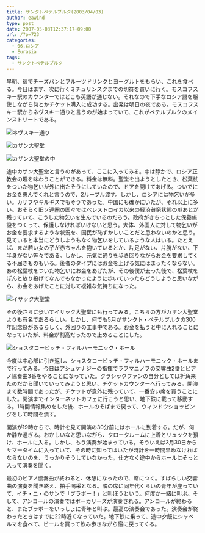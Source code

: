 ```yaml
---
title: サンクトペテルブルク(2003/04/03)
author: eawind
type: post
date: 2007-05-03T12:37:17+09:00
url: /?p=723
categories:
  - 06.ロシア
  - Eurasia
tags:
  - サンクトペテルブルク
---
```

早朝、宿でチーズパンとフルーツドリンクとヨーグルトをもらい、これを食べる。今日はまず、次に行くミチュリンスクまでの切符を買いに行く。モスコフスキー駅のカウンターではどこも英語が通じない。それなので下手なロシア語を駆使しながら何とかチケット購入に成功する。出発は明日の夜である。モスコフスキー駅からネヴスキー通りと言うのが始まっていて、これがペテルブルクのメインストリートである。

![ネヴスキー通り](/img/wp/2007/05/200304031557221.jpg)

![カザン大聖堂](/img/wp/2007/05/200304031638301.jpg)

![カザン大聖堂の中](/img/wp/2007/05/200304031648421.jpg)

途中カザン大聖堂と言うのがあって、ここに入ってみる。中は静かで、ロシア正教会の趣を味わうことができる。料金は無料。聖堂を出ようとしたとき、松葉杖をついた物乞いが外に出たそうにしていたので、ドアを開けてあげる。ついでにお金を恵んでくれと言うので、2ルーブル渡す。しかし、ロシアには物乞いが多い。カザフやキルギスでもそうであった。中国にも確かにいたが、それ以上に多い。おそらく旧ソ連圏の国々ではペレストロイカ以来の経済貧窮状態の爪あとが残っていて、こうした物乞いを生んでいるのだろう。政府がきちっとした保養施設をつくって、保護しなければいけないと思う。大体、外国人に対して物乞いがお金を要求するような状況を、国民が恥ずかしいことだと思わないのかと思う。見ていると本当にどうしようもなく物乞いをしているような人はいる。たとえば、まだ若い女の子が赤ちゃんを抱いているとか、片足がない、片腕がない、下半身がない等々である。しかし、元気に通りを歩き回りながらお金を要求してくる不届きものもいる。後者のタイプにはお金を上げる気にはまったくならない。あの松葉杖をついた物乞いにお金をあげたが、その後僕が去った後で、松葉杖をぽんと放り投げてなんでもなかったように歩いていったらどうしようと思いながら、お金をあげたことに対して複雑な気持ちになった。

![イサック大聖堂](/img/wp/2007/05/200304031719541.jpg)

その後さらに歩いてイサック大聖堂にも行ってみる。こちらの方がカザン大聖堂よりも有名であるらしい。しかし、何でも5月がサンクト・ペテルブルクの300年記念祭があるらしく、外回りの工事中である。お金を払うと中に入れることになっていたが、料金が割高だったので止めることにした。

![ショスタコービッチ・フィルハーモニック・ホール](/img/wp/2007/05/200304031829281.jpg)

今度は中心部に引き返し、ショスタコービッチ・フィルハーモニック・ホールまで行ってみる。今日はアシュケナジーの指揮でラフマニノフの交響曲2番とピアノ協奏曲3番をやることになっていた。クラシックファンの自分としては折角来たのだから聞いていってみようと思い、チケットカウンターへ行ってみる。開演まで数時間であったが、チケットが意外に残っていて、一番安い席を買うことにした。開演までインターネットカフェに行こうと思い、地下鉄に載って移動する。1時間情報集めをした後、ホールのそばまで戻って、ウィンドウショッピングをして時間を潰す。

開演が19時からで、時計を見て開演の30分前にはホールに到着する。だが、何か静か過ぎる。おかしいなと思いながら、クロークルームに上着とリュックを預け、ホールに入る。しかし、もう演奏が始まっている。そういえば3月30日からサマータイムに入っていて、その時に知ってはいたが時計を一時間早めなければならないのを、うっかりそうしていなかった。仕方なく途中からホールにそっと入って演奏を聞く。

最初のピアノ協奏曲が終わると、休憩になったので、席につく。すばらしい交響曲の演奏を聞き終え、拍手喝采となる。隣の席に同年代くらいの青年が座っていて、イチ・ニ・のサンで「ブラボー！」と叫ぼうという。何度か一緒に叫ぶ。そして、アンコールの演奏ではボーカリーズが演奏される。アンコールが終わると、またブラボーをいっしょに青年と叫ぶ。最高の演奏会であった。演奏会が終わったときはすでに22時近くなっていた。地下鉄に乗って、途中夕飯にシャベルマを食べて、ビールを買って飲み歩きながら宿に戻ってくる。

